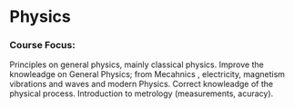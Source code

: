 # Physics

### Course Focus:
Principles on general physics, mainly classical physics.
Improve the knowleadge on General Physics; from Mecahnics , electricity, magnetism vibrations and waves and modern Physics.
Correct knowleadge of the physical process.
Introduction to metrology (measurements, acuracy).